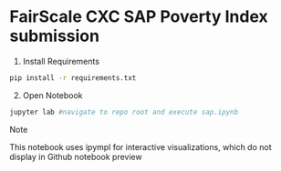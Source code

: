 # FairScale CXC SAP Poverty Index submission

1. Install Requirements

```bash
pip install -r requirements.txt
```

2. Open Notebook
```bash
jupyter lab #navigate to repo root and execute sap.ipynb
```

> [!NOTE]
> This notebook uses ipympl for interactive visualizations, which do not display in Github notebook preview
